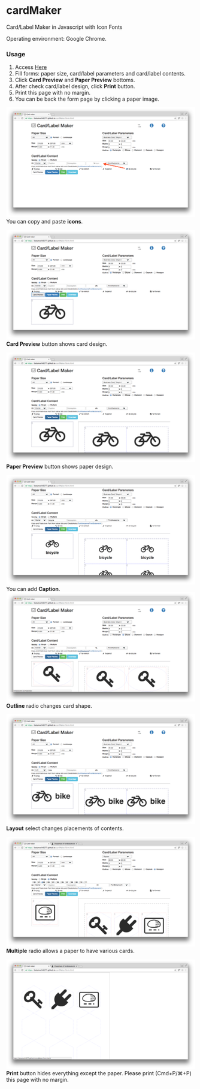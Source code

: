# cardMaker
Card/Label Maker in Javascript with Icon Fonts

Operating environment: Google Chrome.

### Usage
1. Access [Here](form.html)
2. Fill forms: paper size, card/label parameters and card/label contents.
3. Click **Card Preview** and **Paper Preview** bottoms.
4. After check card/label design, click **Print** button.
5. Print this page with no margin.
6. You can be back the form page by clicking a paper image.

![copy-icon](./img/copy-icon.png)
  You can copy and paste **icons**.

![card-preview](./img/card-preview.png)
  **Card Preview** button shows card design.

![paper-preview](./img/paper-preview.png)
  **Paper Preview** button shows paper design.

![with-caption](./img/with-caption.png)
  You can add  **Caption**.
![ellipse](./img/ellipse.png)
  **Outline** radio changes card shape.

![left-layout](./img/left-layout.png)
  **Layout** select changes placements of contents.

![multi](./img/hex-multi.png)
  **Multiple** radio allows a paper to have various cards.

![print](./img/print.png)
  **Print** button hides everything except the paper. Please print (Cmd+P/&#x2318;+P) this page with no margin.
